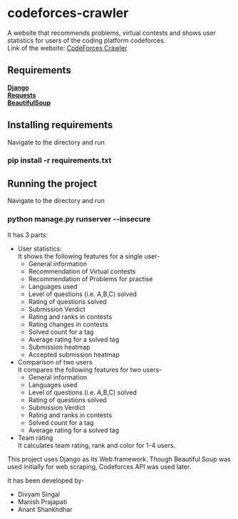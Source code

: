# codeforces-crawler
A website that recommends problems, virtual contests and shows user statistics for users of the coding platform codeforces.   
Link of the website: [CodeForces Crawler](http://cfcrawler.pythonanywhere.com/)

## Requirements
**[Django](https://www.djangoproject.com/)**  
**[Requests](https://pypi.org/project/requests/)**  
**[BeautifulSoup](https://pypi.org/project/beautifulsoup4/)**  

## Installing requirements
Navigate to the directory and run  
### pip install -r requirements.txt

## Running the project
Navigate to the directory and run  
### python manage.py runserver --insecure

It has 3 parts:
- User statistics:   
It shows the following features for a single user-   
  - General information
  - Recommendation of Virtual contests
  - Recommendation of Problems for practise
  - Languages used
  - Level of questions (i.e. A,B,C) solved
  - Rating of questions solved
  - Submission Verdict
  - Rating and ranks in contests
  - Rating changes in contests
  - Solved count for a tag
  - Average rating for a solved tag
  - Submission heatmap
  - Accepted submission heatmap
- Comparison of two users   
It compares the following features for two users-   
  - General information
  - Languages used
  - Level of questions (i.e. A,B,C) solved
  - Rating of questions solved
  - Submission Verdict
  - Rating and ranks in contests
  - Solved count for a tag
  - Average rating for a solved tag
- Team rating   
It calculates team rating, rank and color for 1-4 users.

This project uses Django as its Web framework. Though Beautiful Soup was used initially for web scraping, Codeforces API was used later.

It has been developed by-
- Divyam Singal
- Manish Prajapati
- Anant Shankhdhar
